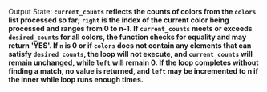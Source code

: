 Output State: **`current_counts` reflects the counts of colors from the `colors` list processed so far; `right` is the index of the current color being processed and ranges from 0 to n-1. If `current_counts` meets or exceeds `desired_counts` for all colors, the function checks for equality and may return 'YES'. If `n` is 0 or if `colors` does not contain any elements that can satisfy `desired_counts`, the loop will not execute, and `current_counts` will remain unchanged, while `left` will remain 0. If the loop completes without finding a match, no value is returned, and `left` may be incremented to n if the inner while loop runs enough times.**